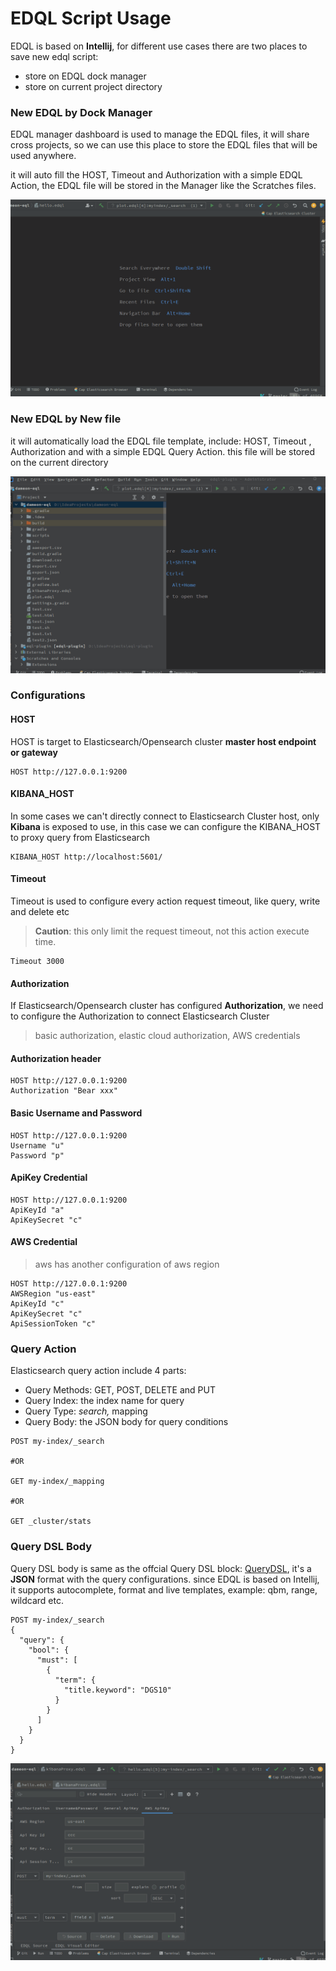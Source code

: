 # EDQL Script Usage

EDQL is based on **Intellij**, for different use cases there are two places to save new edql script:

* store on EDQL dock manager
* store on current project directory

### New EDQL by Dock Manager

EDQL manager dashboard is used to manage the EDQL files, it will share cross projects, so we can use this place to store the EDQL files that will be used anywhere.

it will auto fill the HOST, Timeout and Authorization with a simple EDQL Action, the EDQL file will be stored in the Manager like the Scratches files.

![](../.gitbook/assets/new-edql-by-manager.gif)

### New EDQL by New file

it will automatically load the EDQL file template, include: HOST, Timeout , Authorization and with a simple EDQL Query Action. this file will be stored on the current directory

![](../.gitbook/assets/new-edql-by-file.gif)

### Configurations

#### HOST

HOST is target to Elasticsearch/Opensearch cluster **master host endpoint or gateway**

```
HOST http://127.0.0.1:9200
```

#### KIBANA\_HOST

In some cases we can't directly connect to Elasticsearch Cluster host, only **Kibana** is exposed to use, in this case we can configure the KIBANA\_HOST to proxy query from Elasticsearch

```
KIBANA_HOST http://localhost:5601/
```

#### Timeout

Timeout is used to configure every action request timeout, like query, write and delete etc

> **Caution**: this only limit the request timeout, not this action execute time.

```
Timeout 3000
```

#### Authorization

If Elasticsearch/Opensearch cluster has configured **Authorization**, we need to configure the Authorization to connect Elasticsearch Cluster

> basic authorization, elastic cloud authorization, AWS credentials

#### Authorization header

```
HOST http://127.0.0.1:9200
Authorization "Bear xxx"
```

#### Basic Username and Password

```
HOST http://127.0.0.1:9200
Username "u"
Password "p"
```

#### ApiKey Credential

```
HOST http://127.0.0.1:9200
ApiKeyId "a"
ApiKeySecret "c"
```

#### AWS Credential

> aws has another configuration of aws region

```
HOST http://127.0.0.1:9200
AWSRegion "us-east"
ApiKeyId "c"
ApiKeySecret "c"
ApiSessionToken "c"
```

### Query Action

Elasticsearch query action include 4 parts:

* Query Methods: GET, POST, DELETE and PUT
* Query Index: the index name for query
* Query Type: _search,_ mapping
* Query Body: the JSON body for query conditions

```
POST my-index/_search

#OR

GET my-index/_mapping

#OR

GET _cluster/stats
```

### Query DSL Body

Query DSL body is same as the offcial Query DSL block: [QueryDSL](https://www.elastic.co/guide/en/elasticsearch/reference/current/query-dsl.html), it's a **JSON** format with the query configurations. since EDQL is based on Intellij, it supports autocomplete, format and live templates, example: qbm, range, wildcard etc.

```
POST my-index/_search
{
  "query": {
    "bool": {
      "must": [
        {
          "term": {
            "title.keyword": "DGS10"
          }
        }
      ]
    }
  }
}
```

![](../.gitbook/assets/new-visual.gif)
